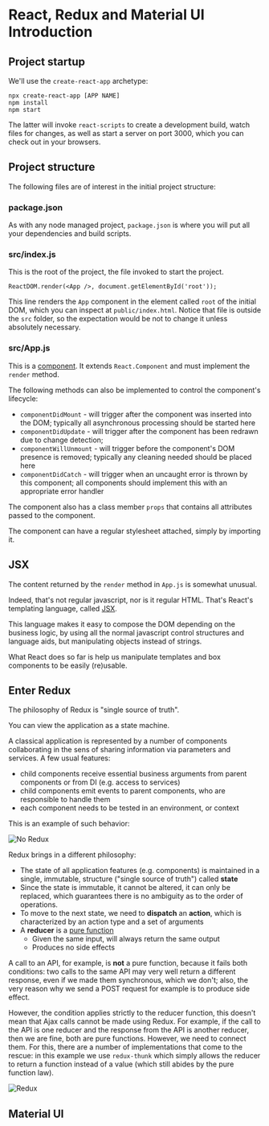 # React, Redux and Material UI Introduction

## Project startup

We'll use the `create-react-app` archetype:

```
npx create-react-app [APP NAME]
npm install
npm start
```

The latter will invoke `react-scripts` to create a development build, watch files for changes, as well as start a server on port 3000, which you can check out in your browsers.

## Project structure

The following files are of interest in the initial project structure:

### package.json

As with any node managed project, `package.json` is where you will put all your dependencies and build scripts.

### src/index.js

This is the root of the project, the file invoked to start the project. 

```
ReactDOM.render(<App />, document.getElementById('root'));
```

This line renders the `App` component in the element called `root` of the initial DOM, which you can inspect at `public/index.html`. Notice that file is outside the `src` folder, so the expectation would be not to change it unless absolutely necessary.

### src/App.js

This is a [component](https://reactjs.org/docs/react-component.html). It extends `React.Component` and must implement the `render` method.

The following methods can also be implemented to control the component's lifecycle:

- `componentDidMount` - will trigger after the component was inserted into the DOM; typically all asynchronous processing should be started here
- `componentDidUpdate` - will trigger after the component has been redrawn due to change detection; 
- `componentWillUnmount` - will trigger before the component's DOM presence is removed; typically any cleaning needed should be placed here
- `componentDidCatch` - will trigger when an uncaught error is thrown by this component; all components should implement this with an appropriate error handler

The component also has a class member `props` that contains all attributes passed to the component. 

The component can have a regular stylesheet attached, simply by importing it.

## JSX

The content returned by the `render` method in `App.js` is somewhat unusual. 

Indeed, that's not regular javascript, nor is it regular HTML. That's React's templating language, called [JSX](https://reactjs.org/docs/introducing-jsx.html).

This language makes it easy to compose the DOM depending on the business logic, by using all the normal javascript control structures and language aids, but manipulating objects instead of strings.

What React does so far is help us manipulate templates and box components to be easily (re)usable. 

## Enter Redux

The philosophy of Redux is "single source of truth".

You can view the application as a state machine. 

A classical application is represented by a number of components collaborating in the sens of sharing information via parameters and services.
A few usual features:

- child components receive essential business arguments from parent components or from DI (e.g. access to services)
- child components emit events to parent components, who are responsible to handle them
- each component needs to be tested in an environment, or context

This is an example of such behavior:

![No Redux](http://www.plantuml.com/plantuml/proxy?src=https://raw.github.com/deroude/reacttraining/master/uml/no_redux.puml)

Redux brings in a different philosophy:

- The state of all application features (e.g. components) is maintained in a single, immutable, structure ("single source of truth") called __state__
- Since the state is immutable, it cannot be altered, it can only be replaced, which guarantees there is no ambiguity as to the order of operations.
- To move to the next state, we need to __dispatch__ an __action__, which is characterized by an action type and a set of arguments
- A __reducer__ is a [pure function](https://medium.com/javascript-scene/master-the-javascript-interview-what-is-a-pure-function-d1c076bec976)
  - Given the same input, will always return the same output
  - Produces no side effects

A call to an API, for example, is __not__ a pure function, because it fails both conditions: two calls to the same API may very well return a different response, even if we made them synchronous, which we don't; also, the very reason why we send a POST request for example is to produce side effect.

However, the condition applies strictly to the reducer function, this doesn't mean that Ajax calls cannot be made using Redux. For example, if the call to the API is one reducer and the response from the API is another reducer, then we are fine, both are pure functions. However, we need to connect them. For this, there are a number of implementations that come to the rescue: in this example we use `redux-thunk` which simply allows the reducer to return a function instead of a value (which still abides by the pure function law).

![Redux](http://www.plantuml.com/plantuml/proxy?src=https://raw.github.com/deroude/reacttraining/master/uml/redux.puml)

## Material UI

